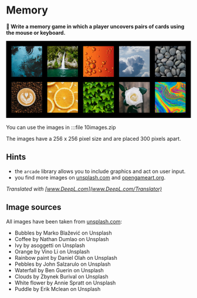 
# Memory

**🎯 Write a memory game in which a player uncovers pairs of cards using the mouse or keyboard.**

![](images/memory.png)

You can use the images in :::file 10images.zip

The images have a 256 x 256 pixel size and are placed 300 pixels apart.

## Hints

* the `arcade` library allows you to include graphics and act on user input.
* you find more images on [unsplash.com](https://unsplash.com) and [opengameart.org](https://opengameart.org/).

*Translated with [www.DeepL.com](www.DeepL.com/Translator)*


## Image sources

All images have been taken from [unsplash.com](https://unsplash.com):

* Bubbles by Marko Blažević on Unsplash
* Coffee by Nathan Dumlao on Unsplash
* Ivy by asoggetti on Unsplash
* Orange by Vino Li on Unsplash
* Rainbow paint by Daniel Olah on Unsplash
* Pebbles by John Salzarulo on Unsplash
* Waterfall by Ben Guerin on Unsplash
* Clouds by Zbynek Burival on Unsplash
* White flower by Annie Spratt on Unsplash
* Puddle by Erik Mclean on Unsplash

